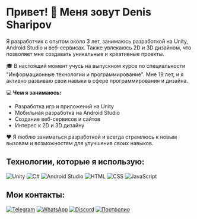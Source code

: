 # Привет! 👋 Меня зовут Denis Sharipov

Я разработчик с опытом около 3 лет, занимаюсь разработкой на Unity, Android Studio и веб-сервисах. Также увлекаюсь 2D и 3D дизайном, что позволяет мне создавать уникальные и креативные проекты.

🎓 В настоящий момент учусь на выпускном курсе по специальности "Информационные технологии и программирование". Мне 19 лет, и я активно развиваю свои навыки в сфере программирования и дизайна.

💻 **Чем я занимаюсь:**
- Разработка игр и приложений на Unity
- Мобильная разработка на Android Studio
- Создание веб-сервисов и сайтов
- Интерес к 2D и 3D дизайну

❤️ Я люблю заниматься разработкой и всегда стремлюсь к новым вызовам и возможностям для улучшения своих навыков.

## Технологии, которые я использую:
![Unity](https://img.shields.io/badge/-Unity-100000?style=flat-square&logo=unity&logoColor=white)
![C#](https://img.shields.io/badge/-C%23-239120?style=flat-square&logo=c-sharp&logoColor=white)
![Android Studio](https://img.shields.io/badge/-Android%20Studio-3DDC84?style=flat-square&logo=android-studio&logoColor=white)
![HTML](https://img.shields.io/badge/-HTML-E34F26?style=flat-square&logo=html5&logoColor=white)
![CSS](https://img.shields.io/badge/-CSS-1572B6?style=flat-square&logo=css3&logoColor=white)
![JavaScript](https://img.shields.io/badge/-JavaScript-F7DF1E?style=flat-square&logo=javascript&logoColor=black)

## Мои контакты:
[![Telegram](https://img.shields.io/badge/Telegram-2CA5E0?style=for-the-badge&logo=telegram&logoColor=white)](https://t.me/BaLastlll) 
[![WhatsApp](https://img.shields.io/badge/WhatsApp-25D366?style=for-the-badge&logo=whatsapp&logoColor=white)](https://wa.me/89151441026) 
[![Discord](https://img.shields.io/badge/Discord-5865F2?style=for-the-badge&logo=discord&logoColor=white)](https://discord.com/channels/@balast228) 
[![Портфолио](https://img.shields.io/badge/Портфолио-000000?style=for-the-badge&logo=about.me&logoColor=white)](https://crimson-phantom.ru/)
